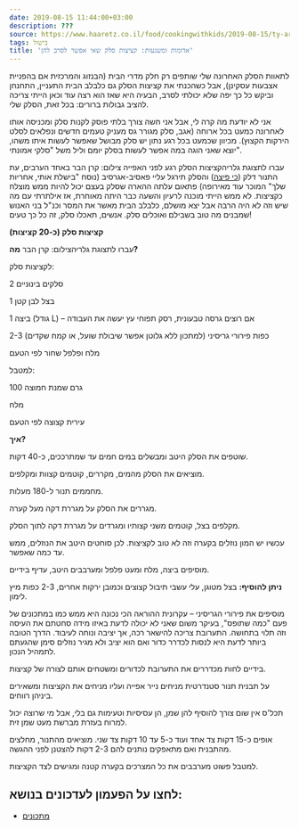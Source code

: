 ```yaml
---
date: 2019-08-15 11:44:00+03:00
description: ???
source: https://www.haaretz.co.il/food/cookingwithkids/2019-08-15/ty-article/0000017f-f8f3-d47e-a37f-f9ff4a370000
tags: בישול
title: 'אדומות ומשגעות: קציצות סלק שאי אפשר לסרב להן'
---
```


לתאוות הסלק האחרונה שלי שותפים רק חלק מדרי הבית (הבנזוג והמרכזית אם בהפניית אצבעות עסקינן), אבל כשהכנתי את קציצות הסלק גם כלבלב הבית התעניין, התחנחן וביקש כל כך יפה שלא יכולתי לסרב, הבעיה היא שאז הוא רצה עוד וכאן הייתי צריכה להציב גבולות ברורים: בכל זאת, הסלק שלי. 

אני לא יודעת מה קרה לי, אבל אני חשה צורך בלתי פוסק לקנות סלק ומכניסה אותו לאחרונה כמעט בכל ארוחה (אגב, סלק מגורר גס מעניק טעמים חדשים ונפלאים לסלט הירקות הקצוץ). מכיוון שכמעט בכל רגע נתון יש סלק מבושל שאפשר לעשות איתו משהו, יוצא שאני הוגה במה אפשר לעשות בסלק יומם וליל משל "סלקי אמונתי". 

 עברו לתצוגת גלריהקציצות הסלק רגע לפני האפייה צילום: קרן הבר באחד הערבים, עת התנור דלק ([כי פיצה](/food/cookingwithkids/2016-03-27/ty-article/0000017f-f8b4-d887-a7ff-f8f4f9c10000)) והסלק תירגל עליי פאסיב-אגרסיב (נוסח "בישלת אותי, אחריות שלך" המוכר עוד מאירופה) פתאום עלתה ההארה שסלק בעצם יכול להיות ממש מוצלח כקציצות. לא ממש הייתי מוכנה לרעיון והשעה כבר היתה מאוחרת, אז אילתרתי עם מה שיש וזה לא היה הרבה אבל יצא מושלם, כלבלב הבית מאשר את המסר וכנ"ל בני האנוש שמבנים מה טוב בשבילם ואוכלים סלק. אנשים, תאכלו סלק, זה כל כך טעים! 

**קציצות סלק (כ-20 קציצות)** 

 עברו לתצוגת גלריהצילום: קרן הבר **מה?**  

לקציצות סלק: 

2 סלקים בינוניים 

1 בצל לבן קטן 

1 ביצה (גודל L) – אם רוצים גרסה טבעונית, רסק תפוחי עץ יעשה את העבודה 

2-3 כפות פירורי גריסיני (למתכון ללא גלוטן אפשר שיבולת שועל, או קמח שקדים) 

מלח ופלפל שחור לפי הטעם 

למטבל: 

100 גרם שמנת חמוצה 

מלח 

עירית קצוצה לפי הטעם 

**איך?** 

שוטפים את הסלק היטב ומבשלים במים חמים עד שמתרככים, כ-40 דקות. 

מוציאים את הסלק מהמים, מקררים, קוטמים קצוות ומקלפים. 

מחממים תנור ל-180 מעלות. 

מגררים את הסלק על מגררת דקה מעל קערה. 

מקלפים בצל, קוטמים משני קצותיו ומגרדים על מגררת דקה לתוך הסלק. 

עכשיו יש המון נוזלים בקערה וזה לא טוב לקציצות. לכן סוחטים היטב את הנוזלים, ממש עד כמה שאפשר. 

מוסיפים ביצה, מלח ומעט פלפל ומערבבים היטב, עדיף בידיים. 

**ניתן להוסיף:** בצל מטוגן, עלי עשבי תיבול קצוצים וכמובן ירקות אחרים, 2-3 כפות מיץ לימון. 

מוסיפים את פירורי הגריסיני – עקרונית ההוראה הכי נכונה היא ממש כמו במתכונים של פעם "כמה שתופס", בעיקר משום שאני לא יכולה לדעת באיזו מידה סחטתם את העיסה וזה תלוי בתחושה. התערובת צריכה להישאר רכה, אך יציבה ונוחה לעיבוד. הדרך הטובה ביותר לדעת היא לנסות לכדרר כדור ואם הוא יציב ולא מגיר נוזלים סימן שהגעתם לתמהיל הנכון. 

בידיים לחות מכדררים את התערובת לכדורים ומשטחים אותם לצורה של קציצות. 

על תבנית תנור סטנדרטית מניחים נייר אפייה ועליו מניחים את הקציצות ומשאירים ביניהן רווחים. 

תכל'ס אין שום צורך להוסיף להן שמן, הן עסיסיות וטעימות גם בלי, אבל מי שרוצה יכול למרוח בעזרת מברשת מעט שמן זית. 

אופים כ-15 דקות צד אחד ועוד כ-5 עד 10 דקות צד שני. מוציאים מהתנור, מחלצים מהתבנית ואם מתאפקים נותנים להם 2-3 דקות להצטנן לפני ההגשה. 

למטבל פשוט מערבבים את כל המצרכים בקערה קטנה ומגישים לצד הקציצות.

לחצו על הפעמון לעדכונים בנושא:
------------------------------

* [מתכונים](/ty-tag/recipes-0000017f-da28-dea8-a77f-de6a4ba50000)